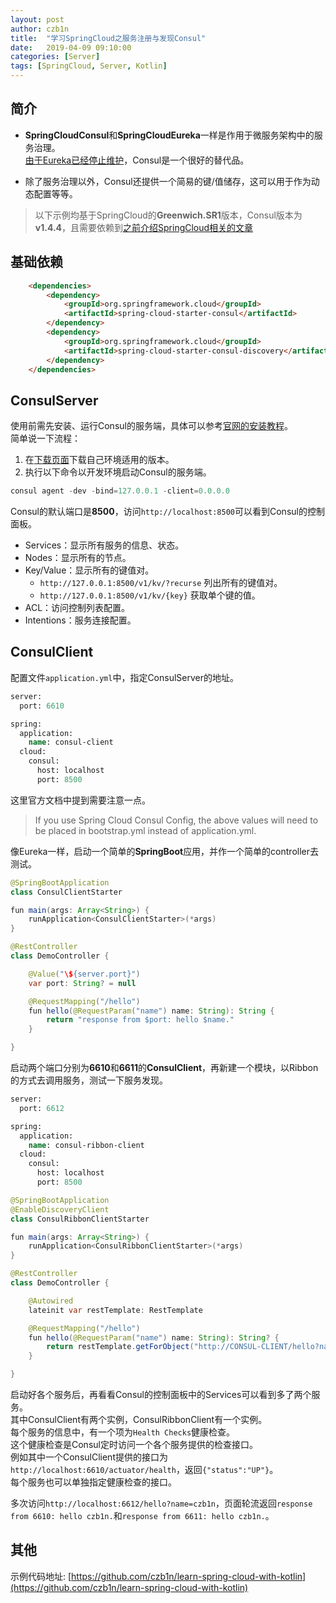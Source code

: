 ```yaml
---
layout: post
author: czb1n
title:  "学习SpringCloud之服务注册与发现Consul"
date:   2019-04-09 09:10:00
categories: [Server]
tags: [SpringCloud, Server, Kotlin]
---
```


## 简介
- **SpringCloudConsul**和**SpringCloudEureka**一样是作用于微服务架构中的服务治理。  
[由于Eureka已经停止维护](https://github.com/Netflix/eureka/wiki)，Consul是一个很好的替代品。

- 除了服务治理以外，Consul还提供一个简易的键/值储存，这可以用于作为动态配置等等。

> 以下示例均基于SpringCloud的**Greenwich.SR1**版本，Consul版本为**v1.4.4**，且需要依赖到[之前介绍SpringCloud相关的文章](http://www.zbin.tech/tags.html#SpringCloud)

## 基础依赖

``` Html
    <dependencies>
        <dependency>
            <groupId>org.springframework.cloud</groupId>
            <artifactId>spring-cloud-starter-consul</artifactId>
        </dependency>
        <dependency>
            <groupId>org.springframework.cloud</groupId>
            <artifactId>spring-cloud-starter-consul-discovery</artifactId>
        </dependency>
    </dependencies>
```

## ConsulServer

使用前需先安装、运行Consul的服务端，具体可以参考[官网的安装教程](https://learn.hashicorp.com/consul/getting-started/install.html)。  
简单说一下流程：
1. 在[下载页面](https://www.consul.io/downloads.html)下载自己环境适用的版本。
2. 执行以下命令以开发环境启动Consul的服务端。  
``` JavaScript
consul agent -dev -bind=127.0.0.1 -client=0.0.0.0
```

Consul的默认端口是**8500**，访问``` http://localhost:8500 ```可以看到Consul的控制面板。

- Services：显示所有服务的信息、状态。
- Nodes：显示所有的节点。
- Key/Value：显示所有的键值对。
    - ```http://127.0.0.1:8500/v1/kv/?recurse``` 列出所有的键值对。
    - ```http://127.0.0.1:8500/v1/kv/{key}``` 获取单个键的值。
- ACL：访问控制列表配置。
- Intentions：服务连接配置。

## ConsulClient

配置文件```application.yml```中，指定ConsulServer的地址。
``` Sass
server:
  port: 6610

spring:
  application:
    name: consul-client
  cloud:
    consul:
      host: localhost
      port: 8500
```
这里官方文档中提到需要注意一点。
> If you use Spring Cloud Consul Config, the above values will need to be placed in bootstrap.yml instead of application.yml.

像Eureka一样，启动一个简单的**SpringBoot**应用，并作一个简单的controller去测试。
``` Java
@SpringBootApplication
class ConsulClientStarter

fun main(args: Array<String>) {
    runApplication<ConsulClientStarter>(*args)
}
```

``` Java
@RestController
class DemoController {

    @Value("\${server.port}")
    var port: String? = null

    @RequestMapping("/hello")
    fun hello(@RequestParam("name") name: String): String {
        return "response from $port: hello $name."
    }

}
```

启动两个端口分别为**6610**和**6611**的**ConsulClient**，再新建一个模块，以Ribbon的方式去调用服务，测试一下服务发现。

``` Sass
server:
  port: 6612

spring:
  application:
    name: consul-ribbon-client
  cloud:
    consul:
      host: localhost
      port: 8500
```

``` Java
@SpringBootApplication
@EnableDiscoveryClient
class ConsulRibbonClientStarter

fun main(args: Array<String>) {
    runApplication<ConsulRibbonClientStarter>(*args)
}
```

``` Java
@RestController
class DemoController {

    @Autowired
    lateinit var restTemplate: RestTemplate

    @RequestMapping("/hello")
    fun hello(@RequestParam("name") name: String): String? {
        return restTemplate.getForObject("http://CONSUL-CLIENT/hello?name=$name", String::class.java)
    }

}
```

启动好各个服务后，再看看Consul的控制面板中的Services可以看到多了两个服务。  
其中ConsulClient有两个实例，ConsulRibbonClient有一个实例。  
每个服务的信息中，有一个项为```Health Checks```健康检查。  
这个健康检查是Consul定时访问一个各个服务提供的检查接口。  
例如其中一个ConsulClient提供的接口为```http://localhost:6610/actuator/health```，返回```{"status":"UP"}```。  
每个服务也可以单独指定健康检查的接口。

多次访问```http://localhost:6612/hello?name=czb1n```，页面轮流返回```response from 6610: hello czb1n.```和```response from 6611: hello czb1n.```。

## 其他

示例代码地址: [https://github.com/czb1n/learn-spring-cloud-with-kotlin](https://github.com/czb1n/learn-spring-cloud-with-kotlin)
